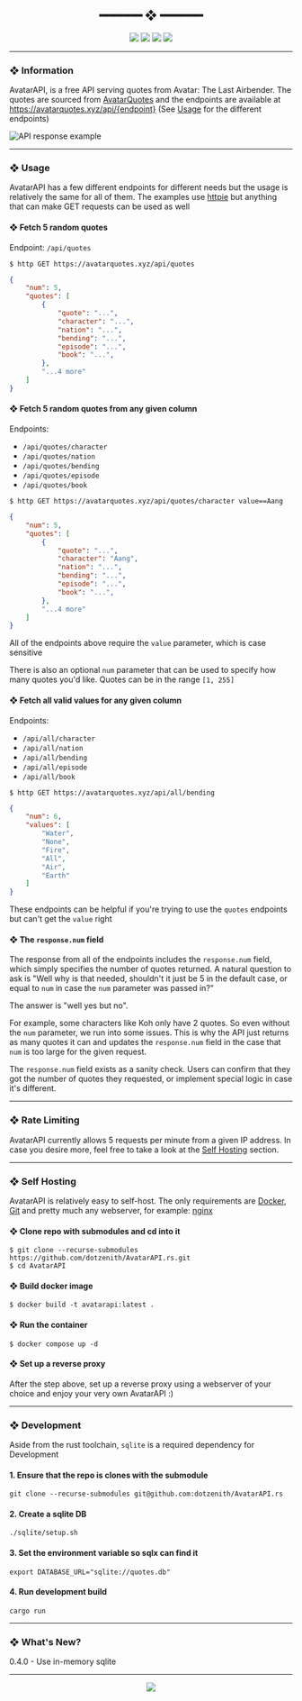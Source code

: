 <h2 align="center"> ━━━━━━  ❖  ━━━━━━ </h2>

<!-- BADGES -->
<div align="center">
   <p></p>
   
   <img src="https://img.shields.io/github/stars/dotzenith/AvatarAPI.rs?color=F8BD96&labelColor=302D41&style=for-the-badge">   

   <img src="https://img.shields.io/github/forks/dotzenith/AvatarAPI.rs?color=DDB6F2&labelColor=302D41&style=for-the-badge">   

   <img src="https://img.shields.io/github/actions/workflow/status/dotzenith/AvatarAPI.rs/deploy.yml?branch=main&color=89b4fa&labelColor=302D41&style=for-the-badge&label=Deployment"/>
   
   <img src="https://img.shields.io/github/actions/workflow/status/dotzenith/AvatarAPI.rs/test.yml?branch=main&color=ABE9B3&labelColor=302D41&style=for-the-badge&label=Tests"/>
   <br>
</div>

<p/>

---

### ❖ Information 

AvatarAPI, is a free API serving quotes from Avatar: The Last Airbender. The quotes are sourced from [AvatarQuotes](https://github.com/dotzenith/AvatarQuotes/) and the endpoints are available at https://avatarquotes.xyz/api/{endpoint} (See [Usage](#Usage) for the different endpoints)

<img src="https://github.com/dotzenith/dotzenith/blob/main/assets/AvatarAPI/AvatarAPI.png" alt="API response example">

---

### ❖ Usage

AvatarAPI has a few different endpoints for different needs but the usage is relatively the same for all of them. The examples use [httpie](https://httpie.io/) but anything that can make GET requests can be used as well

#### ❖ Fetch 5 random quotes 

Endpoint: `/api/quotes`

```
$ http GET https://avatarquotes.xyz/api/quotes
```

```json
{
    "num": 5,
    "quotes": [
        {
            "quote": "...",
            "character": "...",
            "nation": "...",
            "bending": "...",
            "episode": "...",
            "book": "...",
        },
        "...4 more"
    ]
}
```

<b></b>

#### ❖ Fetch 5 random quotes from any given column

Endpoints:
- `/api/quotes/character`
- `/api/quotes/nation`
- `/api/quotes/bending`
- `/api/quotes/episode`
- `/api/quotes/book`

```
$ http GET https://avatarquotes.xyz/api/quotes/character value==Aang
```

```json
{
    "num": 5,
    "quotes": [
        {
            "quote": "...",
            "character": "Aang",
            "nation": "...",
            "bending": "...",
            "episode": "...",
            "book": "...",
        },
        "...4 more"
    ]
}
```

All of the endpoints above require the `value` parameter, which is case sensitive

There is also an optional `num` parameter that can be used to specify how many quotes you'd like. Quotes can be in the range `[1, 255]`

<b></b>

#### ❖ Fetch all valid values for any given column

Endpoints:
- `/api/all/character`
- `/api/all/nation`
- `/api/all/bending`
- `/api/all/episode`
- `/api/all/book`

```
$ http GET https://avatarquotes.xyz/api/all/bending
```

```json
{
    "num": 6,
    "values": [
        "Water",
        "None",
        "Fire",
        "All",
        "Air",
        "Earth"
    ]
}
```

These endpoints can be helpful if you're trying to use the `quotes` endpoints but can't get the `value` right

<b></b>

#### ❖ The `response.num` field

The response from all of the endpoints includes the `response.num` field, which simply specifies the number of quotes returned. A natural question to ask is "Well why is that needed, shouldn't it just be 5 in the default case, or equal to `num` in case the `num` parameter was passed in?"

The answer is "well yes but no".

For example, some characters like Koh only have 2 quotes. So even without the `num` parameter, we run into some issues. This is why the API just returns as many quotes it can and updates the `response.num` field in the case that `num` is too large for the given request.

The `response.num` field exists as a sanity check. Users can confirm that they got the number of quotes they requested, or implement special logic in case it's different.

---

### ❖ Rate Limiting

AvatarAPI currently allows 5 requests per minute from a given IP address. In case you desire more, feel free to take a look at the [Self Hosting](#Self-Hosting) section.

---

### ❖ Self Hosting

AvatarAPI is relatively easy to self-host. The only requirements are [Docker](https://www.docker.com/), [Git](https://git-scm.com/) and pretty much any webserver, for example: [nginx](https://www.nginx.com/)

#### ❖ Clone repo with submodules and cd into it 

```
$ git clone --recurse-submodules https://github.com/dotzenith/AvatarAPI.rs.git
$ cd AvatarAPI
```

<b></b>

#### ❖ Build docker image

```
$ docker build -t avatarapi:latest .
```

#### ❖ Run the container

```
$ docker compose up -d
```

#### ❖ Set up a reverse proxy

After the step above, set up a reverse proxy using a webserver of your choice and enjoy your very own AvatarAPI :)

---

### ❖ Development

Aside from the rust toolchain, `sqlite` is a required dependency for Development

#### 1. Ensure that the repo is clones with the submodule
```
git clone --recurse-submodules git@github.com:dotzenith/AvatarAPI.rs
```

#### 2. Create a sqlite DB
```
./sqlite/setup.sh
```

#### 3. Set the environment variable so sqlx can find it
```
export DATABASE_URL="sqlite://quotes.db"
```

#### 4. Run development build
```
cargo run
```

---

### ❖ What's New?

0.4.0 - Use in-memory sqlite

---

<div align="center">

   <img src="https://img.shields.io/static/v1.svg?label=License&message=MIT&color=F5E0DC&labelColor=302D41&style=for-the-badge">

</div>

